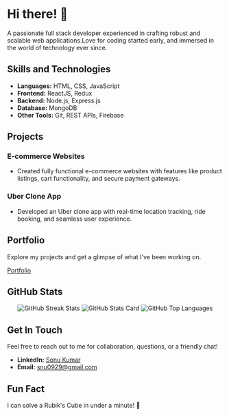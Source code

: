 # Hi there! 👋 
A passionate full stack developer experienced in crafting robust and scalable web applications.Love for coding started early, and  immersed in the world of technology ever since.


## Skills and Technologies
- **Languages:** HTML, CSS, JavaScript
- **Frontend:** ReactJS, Redux
- **Backend:** Node.js, Express.js
- **Database:** MongoDB
- **Other Tools:** Git, REST APIs, Firebase


## Projects
### E-commerce Websites
- Created fully functional e-commerce websites with features like product listings, cart functionality, and secure payment gateways.

### Uber Clone App
- Developed an Uber clone app with real-time location tracking, ride booking, and seamless user experience.

## Portfolio
Explore my projects and get a glimpse of what I've been working on.

[Portfolio](https://snu0929.github.io/)

## GitHub Stats
<div align="center">
  <img id="github-streak-stats" src="https://github-readme-streak-stats.herokuapp.com/?user=snu0929&theme=dark" alt="GitHub Streak Stats">
  <img src="https://github-readme-stats.vercel.app/api?username=snu0929&show_icons=true&theme=dark" alt="GitHub Stats Card">
  <img src="https://github-readme-stats.vercel.app/api/top-langs/?username=snu0929&theme=dark" alt="GitHub Top Languages">
</div>

## Get In Touch
Feel free to reach out to me for collaboration, questions, or a friendly chat!

- **LinkedIn:** [Sonu Kumar](https://www.linkedin.com/in/sonu-kumar-005827257/)
- **Email:** snu0929@gmail.com

## Fun Fact
I can solve a Rubik's Cube in under a minute! 🧩
